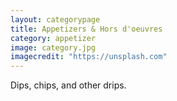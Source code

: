 ```yaml
---
layout: categorypage
title: Appetizers & Hors d'oeuvres
category: appetizer
image: category.jpg
imagecredit: "https://unsplash.com"
---
```

Dips, chips, and other drips.